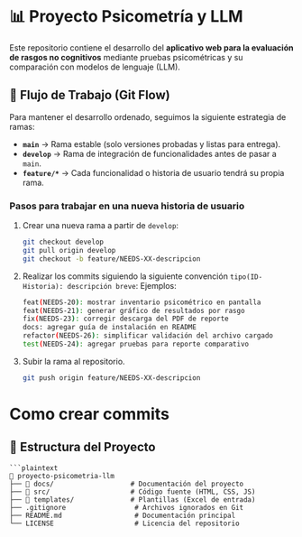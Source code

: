 # 📊 Proyecto Psicometría y LLM

Este repositorio contiene el desarrollo del **aplicativo web para la evaluación de rasgos no cognitivos** 
mediante pruebas psicométricas y su comparación con modelos de lenguaje (LLM).  

## 🔄 Flujo de Trabajo (Git Flow)

Para mantener el desarrollo ordenado, seguimos la siguiente estrategia de ramas:

- **`main`** → Rama estable (solo versiones probadas y listas para entrega).  
- **`develop`** → Rama de integración de funcionalidades antes de pasar a `main`.  
- **`feature/*`** → Cada funcionalidad o historia de usuario tendrá su propia rama.   

### Pasos para trabajar en una nueva historia de usuario

1. Crear una nueva rama a partir de `develop`:
   ```bash
   git checkout develop
   git pull origin develop
   git checkout -b feature/NEEDS-XX-descripcion

2. Realizar los commits siguiendo la siguiente convención `tipo(ID-Historia): descripción breve`:
    Ejemplos:
    ```bash
    feat(NEEDS-20): mostrar inventario psicométrico en pantalla
    feat(NEEDS-21): generar gráfico de resultados por rasgo
    fix(NEEDS-23): corregir descarga del PDF de reporte
    docs: agregar guía de instalación en README
    refactor(NEEDS-26): simplificar validación del archivo cargado
    test(NEEDS-24): agregar pruebas para reporte comparativo

3. Subir la rama al repositorio.
    ```bash
    git push origin feature/NEEDS-XX-descripcion

# Como crear commits

## 📂 Estructura del Proyecto

    ```plaintext
    📂 proyecto-psicometria-llm
    ├── 📂 docs/                   # Documentación del proyecto
    ├── 📂 src/                    # Código fuente (HTML, CSS, JS)
    ├── 📂 templates/              # Plantillas (Excel de entrada)
    ├── .gitignore                 # Archivos ignorados en Git
    ├── README.md                  # Documentación principal
    └── LICENSE                    # Licencia del repositorio

